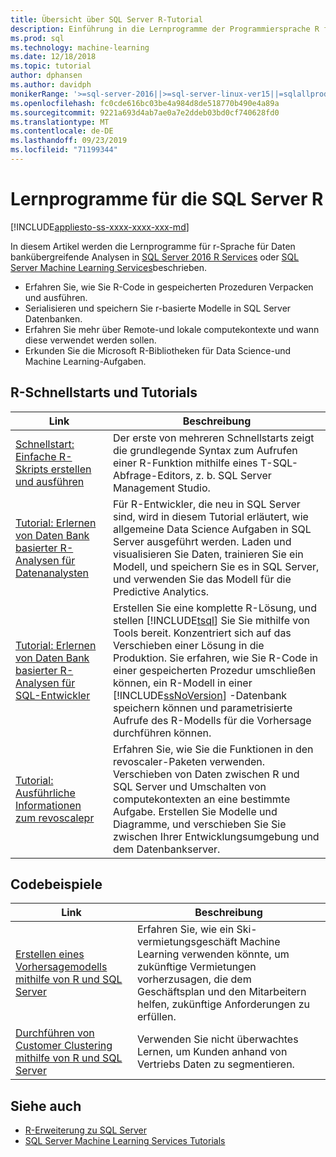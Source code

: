 ```yaml
---
title: Übersicht über SQL Server R-Tutorial
description: Einführung in die Lernprogramme der Programmiersprache R für SQL Server in-Database-Analysen.
ms.prod: sql
ms.technology: machine-learning
ms.date: 12/18/2018
ms.topic: tutorial
author: dphansen
ms.author: davidph
monikerRange: '>=sql-server-2016||>=sql-server-linux-ver15||=sqlallproducts-allversions'
ms.openlocfilehash: fc0cde616bc03be4a984d8de518770b490e4a89a
ms.sourcegitcommit: 9221a693d4ab7ae0a7e2ddeb03bd0cf740628fd0
ms.translationtype: MT
ms.contentlocale: de-DE
ms.lasthandoff: 09/23/2019
ms.locfileid: "71199344"
---
```

# <a name="sql-server-r-language-tutorials"></a>Lernprogramme für die SQL Server R
[!INCLUDE[appliesto-ss-xxxx-xxxx-xxx-md](../../includes/appliesto-ss-xxxx-xxxx-xxx-md.md)]

In diesem Artikel werden die Lernprogramme für r-Sprache für Daten bankübergreifende Analysen in [SQL Server 2016 R Services](../install/sql-r-services-windows-install.md) oder [SQL Server Machine Learning Services](../install/sql-machine-learning-services-windows-install.md)beschrieben.

+ Erfahren Sie, wie Sie R-Code in gespeicherten Prozeduren Verpacken und ausführen.
+ Serialisieren und speichern Sie r-basierte Modelle in SQL Server Datenbanken.
+ Erfahren Sie mehr über Remote-und lokale computekontexte und wann diese verwendet werden sollen.
+ Erkunden Sie die Microsoft R-Bibliotheken für Data Science-und Machine Learning-Aufgaben.

<a name="bkmk_sqltutorials"></a>

## <a name="r-quickstarts-and-tutorials"></a>R-Schnellstarts und Tutorials

| Link | Beschreibung |
|------|-------------|
| [Schnellstart: Einfache R-Skripts erstellen und ausführen](quickstart-r-create-script.md) | Der erste von mehreren Schnellstarts zeigt die grundlegende Syntax zum Aufrufen einer R-Funktion mithilfe eines T-SQL-Abfrage-Editors, z. b. SQL Server Management Studio. |
| [Tutorial: Erlernen von Daten Bank basierter R-Analysen für Datenanalysten](../tutorials/walkthrough-data-science-end-to-end-walkthrough.md) | Für R-Entwickler, die neu in SQL Server sind, wird in diesem Tutorial erläutert, wie allgemeine Data Science Aufgaben in SQL Server ausgeführt werden. Laden und visualisieren Sie Daten, trainieren Sie ein Modell, und speichern Sie es in SQL Server, und verwenden Sie das Modell für die Predictive Analytics. |
| [Tutorial: Erlernen von Daten Bank basierter R-Analysen für SQL-Entwickler](../tutorials/sqldev-in-database-r-for-sql-developers.md) | Erstellen Sie eine komplette R-Lösung, und stellen [!INCLUDE[tsql](../../includes/tsql-md.md)] Sie Sie mithilfe von Tools bereit. Konzentriert sich auf das Verschieben einer Lösung in die Produktion. Sie erfahren, wie Sie R-Code in einer gespeicherten Prozedur umschließen können, ein R-Modell in einer [!INCLUDE[ssNoVersion](../../includes/ssnoversion-md.md)] -Datenbank speichern können und parametrisierte Aufrufe des R-Modells für die Vorhersage durchführen können. |
| [Tutorial: Ausführliche Informationen zum revoscalepr](deepdive-data-science-deep-dive-using-the-revoscaler-packages.md) | Erfahren Sie, wie Sie die Funktionen in den revoscaler-Paketen verwenden. Verschieben von Daten zwischen R und SQL Server und Umschalten von computekontexten an eine bestimmte Aufgabe. Erstellen Sie Modelle und Diagramme, und verschieben Sie Sie zwischen Ihrer Entwicklungsumgebung und dem Datenbankserver. |

<a name ="bkmk_samples"></a>

## <a name="code-samples"></a>Codebeispiele

| Link | Beschreibung |
|------|-------------|
| [Erstellen eines Vorhersagemodells mithilfe von R und SQL Server](https://microsoft.github.io/sql-ml-tutorials/R/rentalprediction) | Erfahren Sie, wie ein Ski-vermietungsgeschäft Machine Learning verwenden könnte, um zukünftige Vermietungen vorherzusagen, die dem Geschäftsplan und den Mitarbeitern helfen, zukünftige Anforderungen zu erfüllen. |
| [Durchführen von Customer Clustering mithilfe von R und SQL Server](https://microsoft.github.io/sql-ml-tutorials/R/customerclustering/) | Verwenden Sie nicht überwachtes Lernen, um Kunden anhand von Vertriebs Daten zu segmentieren. |

## <a name="see-also"></a>Siehe auch

+ [R-Erweiterung zu SQL Server](../concepts/extension-r.md)
+ [SQL Server Machine Learning Services Tutorials](machine-learning-services-tutorials.md)

